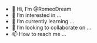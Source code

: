 - 👋 Hi, I’m @RomeoDream
- 👀 I’m interested in ...
- 🌱 I’m currently learning ...
- 💞️ I’m looking to collaborate on ...
- 📫 How to reach me ...

<!---
RomeoDream/RomeoDream is a ✨ special ✨ repository because its `README.md` (this file) appears on your GitHub profile.
You can click the Preview link to take a look at your changes.
--->
